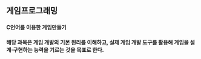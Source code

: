 ## 게임프로그래밍

#### C언어를 이용한 게임만들기
#### 해당 과목은 게임 개발의 기본 원리를 이해하고, 실제 게임 개발 도구를 활용해 게임을 설계·구현하는 능력을 기르는 것을 목표로 한다.
